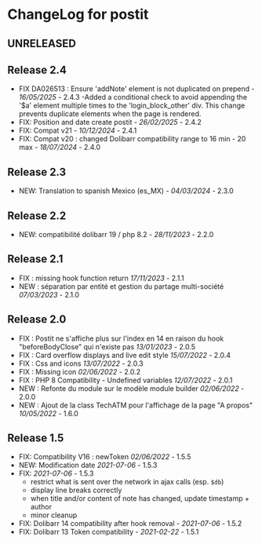 # ChangeLog for postit

## UNRELEASED



## Release 2.4
- FIX DA026513 : Ensure 'addNote' element is not duplicated on prepend - *16/05/2025* - 2.4.3
    -Added a conditional check to avoid appending the '$a' element multiple times to the 'login_block_other' div. This change prevents duplicate elements when the page is rendered.
- FIX: Position and date create postit - *26/02/2025* - 2.4.2
- FIX: Compat v21  - *10/12/2024* - 2.4.1
- FIX: Compat v20  : changed Dolibarr compatibility range to 16 min - 20 max - *18/07/2024* - 2.4.0

## Release 2.3

- NEW: Translation to spanish Mexico (es_MX) - *04/03/2024* - 2.3.0

## Release 2.2

- NEW: compatibilité dolibarr 19 / php 8.2 - *28/11/2023* - 2.2.0

## Release 2.1

- FIX : missing hook function return *17/11/2023* - 2.1.1
- NEW : séparation par entité et gestion du partage multi-société *07/03/2023* - 2.1.0

## Release 2.0

- FIX : Postit ne s'affiche plus sur l'index en 14 en raison du hook "beforeBodyClose" qui n'existe pas *13/01/2023* - 2.0.5
- FIX : Card overflow displays and live edit style *15/07/2022* - 2.0.4
- FIX : Css and icons *13/07/2022* - 2.0.3
- FIX : Missing icon *02/06/2022* - 2.0.2
- FIX : PHP 8 Compatibility - Undefined variables *12/07/2022* - 2.0.1
- NEW : Refonte du module sur le modèle module builder *02/06/2022* - 2.0.0
- NEW : Ajout de la class TechATM pour l'affichage de la page "A propos" *10/05/2022* - 1.6.0

## Release 1.5

- FIX: Compatibility V16 : newToken *02/06/2022* - 1.5.5
- NEW: Modification date *2021-07-06* - 1.5.3
- FIX: *2021-07-06* - 1.5.3
  - restrict what is sent over the network in ajax calls (esp. `$db`)
  - display line breaks correctly
  - when title and/or content of note has changed, update timestamp + author
  - minor cleanup
- FIX: Dolibarr 14 compatibility after hook removal - *2021-07-06* - 1.5.2
- FIX: Dolibarr 13 Token compatibility - *2021-02-22* - 1.5.1
